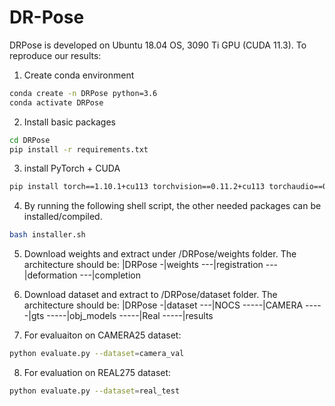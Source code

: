 # DR-Pose
DRPose is developed on Ubuntu 18.04 OS, 3090 Ti GPU (CUDA 11.3).
To reproduce our results:

1. Create conda environment
```bash
conda create -n DRPose python=3.6
conda activate DRPose
```

2. Install basic packages
```bash
cd DRPose
pip install -r requirements.txt
```

3. install PyTorch + CUDA
```bash
pip install torch==1.10.1+cu113 torchvision==0.11.2+cu113 torchaudio==0.10.1 -f https://download.pytorch.org/whl/cu113/torch_stable.html
```

4. By running the following shell script, the other needed packages can be installed/compiled.
```bash
bash installer.sh
```

5. Download weights and extract under /DRPose/weights folder. The architecture should be:
|DRPose
 -|weights
 ---|registration
 ---|deformation
 ---|completion

6. Download dataset and extract to /DRPose/dataset folder. The architecture should be:
|DRPose
 -|dataset
 ---|NOCS
 -----|CAMERA
 -----|gts
 -----|obj_models
 -----|Real
 -----|results

7. For evaluaiton on CAMERA25 dataset:
```bash
python evaluate.py --dataset=camera_val
```

8. For evaluation on REAL275 dataset:
```bash
python evaluate.py --dataset=real_test
```
